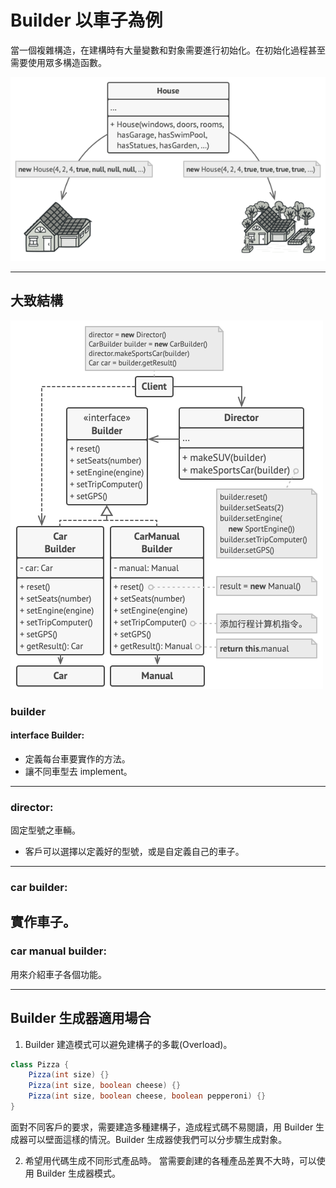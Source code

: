# Builder 以車子為例
當一個複雜構造，在建構時有大量變數和對象需要進行初始化。在初始化過程甚至需要使用眾多構造函數。

![null](https://github.com/jay841224/java-studying/blob/main/src/problem2.png?raw=true)

---
## 大致結構
![null](https://github.com/jay841224/java-studying/blob/main/src/builder%E7%B5%90%E6%A7%8B.png?raw=true)

### builder
#### interface Builder:
* 定義每台車要實作的方法。
* 讓不同車型去 implement。
---
### director:
固定型號之車輛。
* 客戶可以選擇以定義好的型號，或是自定義自己的車子。
---
### car builder:
實作車子。
---
### car manual builder:
用來介紹車子各個功能。

---
## Builder 生成器適用場合
1. Builder 建造模式可以避免建構子的多載(Overload)。
```java
class Pizza {
    Pizza(int size) {}
    Pizza(int size, boolean cheese) {}
    Pizza(int size, boolean cheese, boolean pepperoni) {}
}
```
面對不同客戶的要求，需要建造多種建構子，造成程式碼不易閱讀，用 Builder 生成器可以壁面這樣的情況。Builder 生成器使我們可以分步驟生成對象。

2. 希望用代碼生成不同形式產品時。
當需要創建的各種產品差異不大時，可以使用 Builder 生成器模式。

